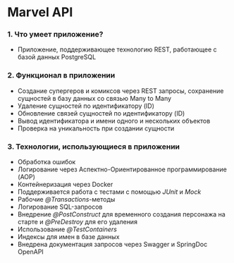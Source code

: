 # Marvel API

### 1. Что умеет приложение?
- Приложение, поддерживающее технологию REST, работающее с базой данных PostgreSQL 

### 2. Функционал в приложении
- Создание супергеров и комиксов через REST запросы, сохранение сущностей в базу данных со связью Many to Many
- Удаление сущностей по идентификатору (ID)
- Обновление связей сущностей по идентификатору (ID)
- Вывод идентификатора и имени одного и нескольких объектов
- Проверка на уникальность при создании сущности

### 3. Технологии, использующиеся в приложении
- Обработка ошибок
- Логирование через Аспектно-Ориентированное программирование (AOP)
- Контейнеризация через Docker
- Поддерживается работа с тестами с помощью *JUnit* и *Mock*
- Рабочие *@Transactions*-методы
- Логирование SQL-запросов
- Внедрение *@PostConstruct* для временного создания персонажа на старте и *@PreDestroy* для его удаления
- Использование *@TestContainers*
- Индексы для имен в базе данных
- Внедрена документация запросов через Swagger и SpringDoc OpenAPI
